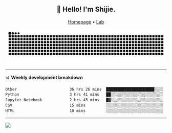 <h2 align="center">👋 Hello! I'm Shijie.</h2>
<p align="center">
  <a href="https://xu-shi-jie.github.io"> Homepage</a> •
  <a href="https://onodalab.ees.hokudai.ac.jp"> Lab </a>
</p>

![Snake animation](https://github.com/xu-shi-jie/xu-shi-jie/blob/output/github-snake.svg)


-------

📊 **Weekly development breakdown**
<!--START_SECTION:waka-->

```txt
Other                       36 hrs 26 mins  █████████████████████░░░░   83.82 %
Python                      3 hrs 41 mins   ██░░░░░░░░░░░░░░░░░░░░░░░   08.50 %
Jupyter Notebook            2 hrs 45 mins   █▓░░░░░░░░░░░░░░░░░░░░░░░   06.36 %
CSV                         15 mins         ░░░░░░░░░░░░░░░░░░░░░░░░░   00.59 %
HTML                        10 mins         ░░░░░░░░░░░░░░░░░░░░░░░░░   00.39 %
```

<!--END_SECTION:waka-->

-------
![](https://komarev.com/ghpvc/?username=xu-shi-jie&style=flat-square&color=blue) 
